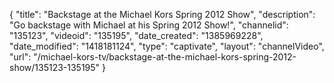 {
    "title": "Backstage at the Michael Kors Spring 2012 Show",
    "description": "Go backstage with Michael at his Spring 2012 Show!",
    "channelid": "135123",
    "videoid": "135195",
    "date_created": "1385969228",
    "date_modified": "1418181124",
    "type": "captivate",
    "layout": "channelVideo",
    "url": "\/michael-kors-tv\/backstage-at-the-michael-kors-spring-2012-show\/135123-135195"
}